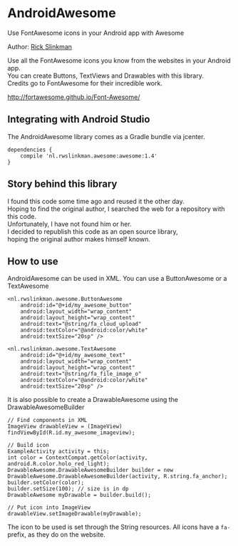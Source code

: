 AndroidAwesome
=======

Use FontAwesome icons in your Android app with Awesome

Author: [Rick Slinkman](<http://rwslinkman.nl>)

Use all the FontAwesome icons you know from the websites in your Android app.  
You can create Buttons, TextViews and Drawables with this library.  
Credits go to FontAwesome for their incredible work.

<http://fortawesome.github.io/Font-Awesome/>

Integrating with Android Studio
-------------------------------

The AndroidAwesome library comes as a Gradle bundle via jcenter.

```
dependencies {
	compile 'nl.rwslinkman.awesome:awesome:1.4'
}
```

Story behind this library
-------------------------

I found this code some time ago and reused it the other day.  
Hoping to find the original author, I searched the web for a repository with
this code.  
Unfortunately, I have not found him or her.  
I decided to republish this code as an open source library,  
hoping the original author makes himself known.

How to use
----------
AndroidAwesome can be used in XML. You can use a ButtonAwesome or a TextAwesome

```
<nl.rwslinkman.awesome.ButtonAwesome 
	android:id="@+id/my_awesome_button"
	android:layout_width="wrap_content"
	android:layout_height="wrap_content"
	android:text="@string/fa_cloud_upload"
	android:textColor="@android:color/white"
	android:textSize="20sp" />
```
	
```
<nl.rwslinkman.awesome.TextAwesome
	android:id="@+id/my_awesome_text"
	android:layout_width="wrap_content"
	android:layout_height="wrap_content"
	android:text="@string/fa_file_image_o"
	android:textColor="@android:color/white"
	android:textSize="20sp" />
```

It is also possible to create a DrawableAwesome using the DrawableAwesomeBuilder

```
// Find components in XML
ImageView drawableView = (ImageView) findViewById(R.id.my_awesome_imageview);

// Build icon
ExampleActivity activity = this;
int color = ContextCompat.getColor(activity, android.R.color.holo_red_light);
DrawableAwesome.DrawableAwesomeBuilder builder = new DrawableAwesome.DrawableAwesomeBuilder(activity, R.string.fa_anchor);
builder.setColor(color);
builder.setSize(100); // size is in dp
DrawableAwesome myDrawable = builder.build();

// Put icon into ImageView
drawableView.setImageDrawable(myDrawable);
```

The icon to be used is set through the String resources. All icons have a `fa-` prefix, as they do on the website.